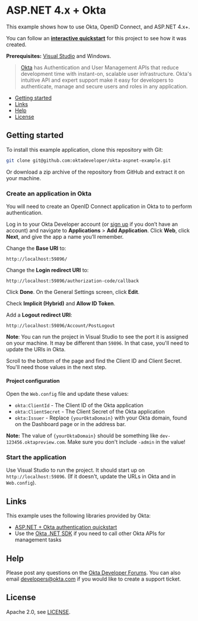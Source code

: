 # ASP.NET 4.x + Okta

This example shows how to use Okta, OpenID Connect, and ASP.NET 4.x+.

You can follow an **[interactive quickstart](https://developer.okta.com/quickstart/#/okta-sign-in-page/dotnet/aspnet4)** for this project to see how it was created.

**Prerequisites:** [Visual Studio](https://www.visualstudio.com/downloads/) and Windows.

> [Okta](https://developer.okta.com/) has Authentication and User Management APIs that reduce development time with instant-on, scalable user infrastructure. Okta's intuitive API and expert support make it easy for developers to authenticate, manage and secure users and roles in any application.

* [Getting started](#getting-started)
* [Links](#links)
* [Help](#help)
* [License](#license)

## Getting started

To install this example application, clone this repository with Git:

```bash
git clone git@github.com:oktadeveloper/okta-aspnet-example.git
```

Or download a zip archive of the repository from GitHub and extract it on your machine.

### Create an application in Okta

You will need to create an OpenID Connect application in Okta to to perform authentication. 

Log in to your Okta Developer account (or [sign up](https://developer.okta.com/signup/) if you don’t have an account) and navigate to **Applications** > **Add Application**. Click **Web**, click **Next**, and give the app a name you’ll remember.

Change the **Base URI** to:

```
http://localhost:59896/
```

Change the **Login redirect URI** to:

```
http://localhost:59896/authorization-code/callback
```

Click **Done**. On the General Settings screen, click **Edit**.

Check **Implicit (Hybrid)** and **Allow ID Token**.

Add a **Logout redirect URI**:

```
http://localhost:59896/Account/PostLogout
```

**Note**: You can run the project in Visual Studio to see the port it is assigned on your machine. It may be different than `59896`. In that case, you'll need to update the URIs in Okta.

Scroll to the bottom of the page and find the Client ID and Client Secret. You'll need those values in the next step.

#### Project configuration

Open the `Web.config` file and update these values:

* `okta:ClientId` - The Client ID of the Okta application
* `okta:ClientSecret` - The Client Secret of the Okta application
* `okta:Issuer` - Replace `{yourOktaDomain}` with your Okta domain, found on the Dashboard page or in the address bar.

**Note:** The value of `{yourOktaDomain}` should be something like `dev-123456.oktapreview.com`. Make sure you don't include `-admin` in the value!

### Start the application

Use Visual Studio to run the project. It should start up on `http://localhost:59896`. (If it doesn't, update the URLs in Okta and in `Web.config`).

## Links

This example uses the following libraries provided by Okta:

* [ASP.NET + Okta authentication quickstart](https://developer.okta.com/quickstart/#/okta-sign-in-page/dotnet/aspnet4)
* Use the [Okta .NET SDK](https://github.com/okta/okta-sdk-dotnet) if you need to call other Okta APIs for management tasks

## Help

Please post any questions on the [Okta Developer Forums](https://devforum.okta.com/). You can also email developers@okta.com if you would like to create a support ticket.

## License

Apache 2.0, see [LICENSE](LICENSE).
